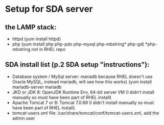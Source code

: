 # Setup for SDA server

## the LAMP stack:
  - httpd (yum install httpd)
  - php (yum install php php-pdo php-mysql php-mbstring* php-gd)  *php-mbstring not in RHEL repo


## SDA install list (p.2 SDA setup "instructions"):
- Database system / MySql server: mariadb because RHEL doesn't use Oracle MySQL, instead mariadb, will see how this works)  (yum install mariadb-server mariadb
- JKD or JDK 8: OpenJDK Runtime Env, 64-bit server VM  (I didn't install manually so must have been part of RHEL install)
- Apache Tomcat 7 or 8: Tomcat 7.0.69 (I didn't install manually so must have been part of RHEL install)
- tomcat-users.xml file: /usr/share/tomcat/conf/tomcat-users.xml, add the admin user<tomcat-users>
> <user username="admin" password="password" roles="manager-gui,admin-gui"/>
> </tomcat-users>
